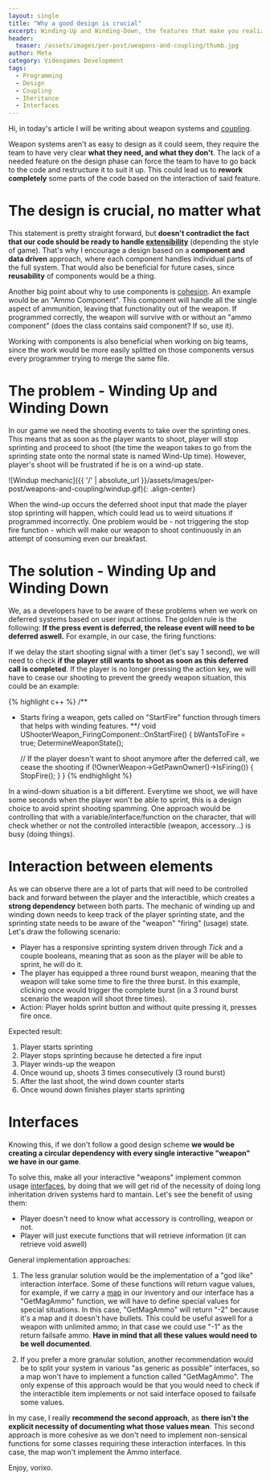 ```yaml
---
layout: single
title: "Why a good design is crucial"
excerpt: Winding-Up and Winding-Down, the features that make you realize that designing a weapon framework is not as easy to decouple.
header:
  teaser: /assets/images/per-post/weapons-and-coupling/thumb.jpg
author: Meta
category: Videogames Development
tags:
  - Programming
  - Design
  - Coupling
  - Iheritance
  - Interfaces
---
```


Hi, in today's article I will be writing about weapon systems and [coupling](https://en.wikipedia.org/wiki/Coupling_(computer_programming)).

Weapon systems aren't as easy to design as it could seem, they require the team to have very clear **what they need, and what they don't**. The lack of a needed feature on the design phase can force the team to have to go back to the code and restructure it to suit it up. This could lead us to **rework  completely** some parts of the code based on the interaction of said feature. 

# The design is crucial, no matter what

This statement is pretty straight forward, but **doesn't contradict the fact that our code should be ready to handle [extensibility](https://en.wikipedia.org/wiki/Extensibility)** (depending the style of game). That's why I encourage a design based on a **component and data driven** approach, where each component handles individual parts of the full system. That would also be beneficial for future cases, since **reusability** of components would be a thing. 

Another big point about why to use components is [cohesion](https://en.wikipedia.org/wiki/Cohesion_(computer_science)). An example would be an "Ammo Component". This component will handle all the single aspect of ammunition, leaving that functionality out of the weapon. If programmed correctly, the weapon will survive with or without an "ammo component" (does the class contains said component? If so, use it). 

Working with components is also beneficial when working on big teams, since the work would be more easily splitted on those components versus every programmer trying to merge the same file.

# The problem - Winding Up and Winding Down

In our game we need the shooting events to take over the sprinting ones. This means that as soon as the player wants to shoot, player will stop sprinting and proceed to shoot (the time the weapon takes to go from the sprinting state onto the normal state is named Wind-Up time). However, player's shoot will be frustrated if he is on a wind-up state. 

![Windup mechanic]({{ '/' | absolute_url }}/assets/images/per-post/weapons-and-coupling/windup.gif){: .align-center}

When the wind-up occurs the deferred shoot input that made the player stop sprinting will happen, which could lead us to weird situations if programmed incorrectly. One problem would be - not triggering the stop fire function - which will make our weapon to shoot continuously in an attempt of consuming even our breakfast.

# The solution - Winding Up and Winding Down

We, as a developers have to be aware of these problems when we work on deferred systems based on user input actions. The golden rule is the following: **If the press event is deferred, the release event will need to be deferred aswell.** For example, in our case, the firing functions:

If we delay the start shooting signal with a timer (let's say 1 second), we will need to check **if the player still wants to shoot as soon as this deferred call is completed**. If the player is no longer pressing the action key, we will have to cease our shooting to prevent the greedy weapon situation, this could be an example:

{% highlight c++ %}
/**
* Starts firing a weapon, gets called on "StartFire" function through timers that helps with  winding features.
**/
void UShooterWeapon_FiringComponent::OnStartFire() {
	bWantsToFire = true;
	DetermineWeaponState();
	
	// If the player doesn't want to shoot anymore after the deferred call, we cease the shooting
	if (!OwnerWeapon->GetPawnOwner()->IsFiring()) {
		StopFire();
	}
}
{% endhighlight %}

In a wind-down situation is a bit different. Everytime we shoot, we will have some seconds when the player won't be able to sprint, this is a design choice to avoid sprint shooting spamming. One approach would be controlling that with a variable/interface/function on the character, that will check whether or not the controlled interactible (weapon, accessory…) is busy (doing things). 

# Interaction between elements

As we can observe there are a lot of parts that will need to be controlled back and forward between the player and the interactible, which creates a **strong dependency** between both parts. The mechanic of winding up and winding down needs to keep track of the player sprinting state, and the sprinting state needs to be aware of the "weapon" "firing" (usage) state. Let's draw the following scenario:

  * Player has a responsive sprinting system driven through _Tick_ and a couple booleans, meaning that as soon as the player will be able to sprint, he will do it.
  * The player has equipped a three round burst weapon, meaning that the weapon will take some time to fire the three burst. In this example, clicking once would trigger the complete burst (in a 3 round burst scenario the weapon will shoot three times).
  * Action: Player holds sprint button and without quite pressing it, presses fire once.

Expected result:

  1. Player starts sprinting
  2. Player stops sprinting because he detected a fire input
  3. Player winds-up the weapon
  4. Once wound up, shoots 3 times consecutively (3 round burst)
  5. After the last shoot, the wind down counter starts
  6. Once wound down finishes player starts sprinting 

# Interfaces

Knowing this, if we don't follow a good design scheme **we would be creating a circular dependency with every single interactive "weapon" we have in our game**.

To solve this, make all your interactive "weapons" implement common usage [interfaces](https://docs.unrealengine.com/en-US/ProgrammingAndScripting/GameplayArchitecture/Interfaces/), by doing that we will get rid of the necessity of doing long inheritation driven systems hard to mantain. Let's see the benefit of using them:

  * Player doesn't need to know what accessory is controlling, weapon or not.
  * Player will just execute functions that will retrieve information (it can retrieve void aswell)

General implementation approaches:

  1. The less granular solution would be the implementation of a "god like" interaction interface. Some of these functions will return vague values, for example, if we carry a [map](https://en.wikipedia.org/wiki/Map) in our inventory and our interface has a "GetMagAmmo" function, we will have to define special values for special situations. In this case, "GetMagAmmo" will return "-2" because it's a map and it doesn't have bullets. This could be useful aswell for a weapon with unlimited ammo; in that case we could use "-1" as the return failsafe ammo. **Have in mind that all these values would need to be well documented**.
  
  2.  If you prefer a more granular solution, another recommendation would be to split your system in various "as generic as possible" interfaces, so a map won't have to implement a function called "GetMagAmmo". The only expense of this approach would be that you would need to check if the interactible item implements or not said interface oposed to failsafe some values.

In my case, I really **recommend the second approach**, as **there isn't the explicit necessity of documenting what those values mean**. This second approach is more cohesive as we don't need to implement non-sensical functions for some classes requiring these interaction interfaces. In this case, the map won't implement the Ammo interface.

Enjoy, vorixo.
